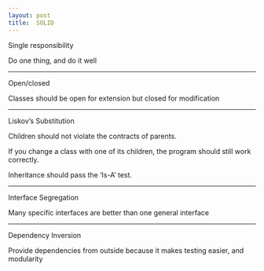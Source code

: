 ```yaml
---
layout: post
title:  SOLID 
--- 
```


Single responsibility

Do one thing, and do it well

---

Open/closed

Classes should be open for extension but closed for modification

---

Liskov’s Substitution

Children should not violate the contracts of parents.

If you change a class with one of its children,
the program should still work correctly.

Inheritance should pass the ‘Is-A’ test.

---

Interface Segregation

Many specific interfaces are better than one general interface

---

Dependency Inversion

Provide dependencies from outside because it makes testing easier, and modularity 

